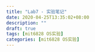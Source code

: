 ```yaml
---
title: "Lab7 - 实验笔记"
date: 2020-04-25T13:35:02+08:00
description: ""
draft: true
tags: [mit6828 OS实验]
categories: [mit6828 OS实验]
---
```

